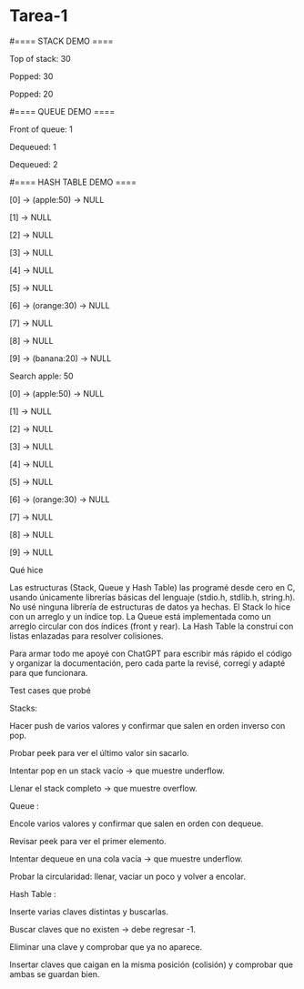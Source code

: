 # Tarea-1
#==== STACK DEMO ====

Top of stack: 30

Popped: 30

Popped: 20

#==== QUEUE DEMO ====

Front of queue: 1

Dequeued: 1

Dequeued: 2

#==== HASH TABLE DEMO ====

[0] -> (apple:50) -> NULL

[1] -> NULL

[2] -> NULL

[3] -> NULL


[4] -> NULL


[5] -> NULL

[6] -> (orange:30) -> NULL

[7] -> NULL


[8] -> NULL

[9] -> (banana:20) -> NULL

Search apple: 50

[0] -> (apple:50) -> NULL

[1] -> NULL

[2] -> NULL

[3] -> NULL

[4] -> NULL

[5] -> NULL

[6] -> (orange:30) -> NULL

[7] -> NULL

[8] -> NULL

[9] -> NULL

Qué hice

Las estructuras (Stack, Queue y Hash Table) las programé desde cero en C, usando únicamente librerías básicas del lenguaje (stdio.h, stdlib.h, string.h).
No usé ninguna librería de estructuras de datos ya hechas.
El Stack lo hice con un arreglo y un índice top.
La Queue está implementada como un arreglo circular con dos índices (front y rear).
La Hash Table la construí con listas enlazadas para resolver colisiones.

Para armar todo me apoyé con ChatGPT para escribir más rápido el código y organizar la documentación, pero cada parte la revisé, corregí y adapté para que funcionara.

Test cases que probé

Stacks:

Hacer push de varios valores y confirmar que salen en orden inverso con pop.

Probar peek para ver el último valor sin sacarlo.

Intentar pop en un stack vacío → que muestre underflow.

Llenar el stack completo → que muestre overflow.

Queue :

Encole varios valores y confirmar que salen en orden con dequeue.

Revisar peek para ver el primer elemento.

Intentar dequeue en una cola vacía → que muestre underflow.

Probar la circularidad: llenar, vaciar un poco y volver a encolar.

Hash Table :

Inserte varias claves distintas y buscarlas.

Buscar claves que no existen → debe regresar -1.

Eliminar una clave y comprobar que ya no aparece.

Insertar claves que caigan en la misma posición (colisión) y comprobar que ambas se guardan bien.
